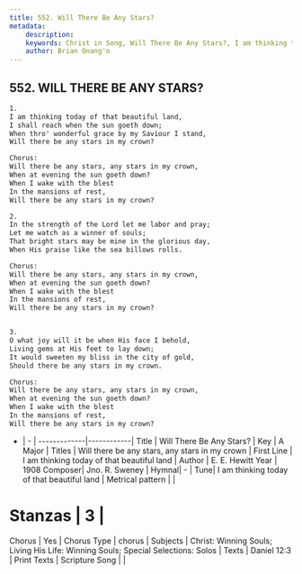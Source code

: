 ```yaml
---
title: 552. Will There Be Any Stars?
metadata:
    description: 
    keywords: Christ in Song, Will There Be Any Stars?, I am thinking today of that beautiful land, Will there be any stars, any stars in my crown
    author: Brian Onang'o
---
```



## 552. WILL THERE BE ANY STARS?

```txt
1.
I am thinking today of that beautiful land,
I shall reach when the sun goeth down;
When thro' wonderful grace by my Saviour I stand,
Will there be any stars in my crown?

Chorus:
Will there be any stars, any stars in my crown,
When at evening the sun goeth down?
When I wake with the blest
In the mansions of rest,
Will there be any stars in my crown?

2.
In the strength of the Lord let me labor and pray;
Let me watch as a winner of souls;
That bright stars may be mine in the glorious day,
When His praise like the sea billows rolls. 

Chorus:
Will there be any stars, any stars in my crown,
When at evening the sun goeth down?
When I wake with the blest
In the mansions of rest,
Will there be any stars in my crown?


3.
O what joy will it be when His face I behold,
Living gems at His feet to lay down;
It would sweeten my bliss in the city of gold, 
Should there be any stars in my crown. 

Chorus:
Will there be any stars, any stars in my crown,
When at evening the sun goeth down?
When I wake with the blest
In the mansions of rest,
Will there be any stars in my crown?

```

- |   -  |
-------------|------------|
Title | Will There Be Any Stars? |
Key | A Major |
Titles | Will there be any stars, any stars in my crown |
First Line | I am thinking today of that beautiful land |
Author | E. E. Hewitt
Year | 1908
Composer| Jno. R. Sweney |
Hymnal|  - |
Tune| I am thinking today of that beautiful land |
Metrical pattern | |
# Stanzas | 3 |
Chorus | Yes |
Chorus Type | chorus |
Subjects | Christ: Winning Souls; Living His Life: Winning Souls; Special Selections: Solos |
Texts | Daniel 12:3 |
Print Texts | 
Scripture Song |  |
  
